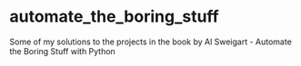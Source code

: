 # automate_the_boring_stuff
Some of my solutions to the projects in the book by Al Sweigart - Automate the Boring Stuff with Python
